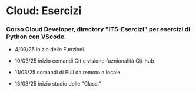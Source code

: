 # Cloud: Esercizi

### Corso Cloud Developer, directory "ITS-Esercizi" per esercizi di Python con VScode.

- 4/03/25 inizio delle Funzioni

- 10/03/25 inizio comandi Git e visione fuznionalità Git-hub

- 11/03/25 comandi di Pull da remoto a locale

- 13/03/25 inizio studio delle "Classi"